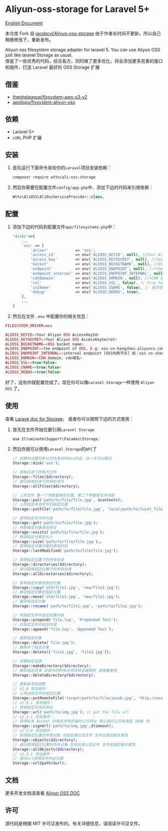 # Aliyun-oss-storage for Laravel 5+

[English Document](./readme_en.md)

本仓库 Fork 自 [jacobcyl/Aliyun-oss-storage](https://github.com/jacobcyl/Aliyun-oss-storage)
由于作者长时间不更新，所以自己稍微修改下，重新发布。

Aliyun oss filesystem storage adapter for laravel 5. You can use Aliyun OSS just like laravel Storage as usual.  
借鉴了一些优秀的代码，综合各方，同时做了更多优化，将会添加更多完善的接口和插件，打造 Laravel 最好的 OSS Storage 扩展

## 借鉴

- [thephpleague/flysystem-aws-s3-v2](https://github.com/thephpleague/flysystem-aws-s3-v2)
- [apollopy/flysystem-aliyun-oss](https://github.com/apollopy/flysystem-aliyun-oss)

## 依赖

- Laravel 5+
- `cURL` PHP 扩展

## 安装

1. 首先运行下面命令来给你的`Laravel`项目安装依赖：

   ```bash
   composer require wtto/ali-oss-storage
   ```

2. 然后你需要在配置文件`config/app.php`中，添加下边的代码来引用依赖：

   ```php
   Wtto\AliOSS\AliOssServiceProvider::class,
   ```

## 配置

1. 添加下边的代码到配置文件`app/filesystems.php`中：

   ```php
   'disks'=>[
       ...
       'oss' => [
           'driver'            => 'oss',
           'access_id'         => env('ALIOSS_KEYID', null), //Your Aliyun OSS AccessKeyId
           'access_key'        => env('ALIOSS_KEYSECRET', null), //Your Aliyun OSS AccessKeySecret
           'bucket'            => env('ALIOSS_BUCKETNAME', null), //OSS bucket name
           'endpoint'          => env('ALIOSS_ENDPOINT', null), //<the endpoint of OSS, E.g: oss-cn-hangzhou.aliyuncs.com | custom domain, E.g:img.abc.com> OSS 外网节点或自定义外部域名
           'endpoint_internal' => env('ALIOSS_ENDPOINT_INTERNAL', null), //<internal endpoint [OSS内网节点] 如：oss-cn-shenzhen-internal.aliyuncs.com> v2.0.4 新增配置属性，如果为空，则默认使用 endpoint 配置(由于内网上传有点小问题未解决，请大家暂时不要使用内网节点上传，正在与阿里技术沟通中)
           'cdnDomain'         => env('ALIOSS_DOMAIN', null), //<CDN domain, cdn域名> 如果isCName为true, getUrl会判断cdnDomain是否设定来决定返回的url，如果cdnDomain未设置，则使用endpoint来生成url，否则使用cdn
           'ssl'               => env('ALIOSS_SSL', false), // true to use 'https://' and false to use 'http://'. default is false,
           'isCName'           => env('ALIOSS_CNAME', false), // 是否使用自定义域名,true: 则Storage.url()会使用自定义的cdn或域名生成文件url， false: 则使用外部节点生成url
           'debug'             => env('ALIOSS_DEBUG', true),
       ],
       ...
   ]
   ```

2. 然后在文件 `.env` 中配置你的相关信息：

```php
FILESYSTEM_DRIVER=oss

ALIOSS_KEYID=<Your Aliyun OSS AccessKeyId>
ALIOSS_KEYSECRET=<Your Aliyun OSS AccessKeySecret>
ALIOSS_BUCKETNAME=<OSS bucket name>
ALIOSS_ENDPOINT=<the endpoint of OSS, E.g: oss-cn-hangzhou.aliyuncs.com | custom domain, E.g:img.abc.com>
ALIOSS_ENDPOINT_INTERNAL=<internal endpoint [OSS内网节点] 如：oss-cn-shenzhen-internal.aliyuncs.com>
ALIOSS_DOMAIN=<CDN domain, cdn域名>
ALIOSS_SSL=<true|false>
ALIOSS_CNAME=<true|false>
ALIOSS_DEBUG=<true|false>
```

好了，这些你就配置完成了。现在你可以像`Laravel Storage`一样使用 `Aliyun OSS` 了。

## 使用

查看 [Larave doc for Storage](https://laravel.com/docs/5.5/filesystem#custom-filesystems)， 或者你可以按照下边的方式使用：

1. 首先在文件开始位置引用`Laravel Storage`

   ```php
   use Illuminate\Support\Facades\Storage;
   ```

2. 然后你就可以使用`Laravel Storage`的`API`了

   ```php
   // 如果你设置的默认文件驱动时oss的话，这一步可以跳过
   Storage::disk('oss');

   // 获取目录下所有的文件
   Storage::files($directory);
   // 递归获取目录下所有的文件
   Storage::allFiles($directory);

   // 上传文件 第一个参数是储存位置，第二个参数是文件内容
   Storage::put('path/to/file/file.jpg', $contents);
   // 上传指定本地文件到指定位置
   Storage::putFile('path/to/file/file.jpg', 'local/path/to/local_file.jpg');

   // 获得指定文件的内容
   Storage::get('path/to/file/file.jpg');
   // 判断指定对象是否存在
   Storage::exists('path/to/file/file.jpg');
   // 获得指定对象的大小
   Storage::size('path/to/file/file.jpg');、
   // 获得指定对象的最后修改时间
   Storage::lastModified('path/to/file/file.jpg');

   // 获得指定位置下的所有目录
   Storage::directories($directory);
   // 递归获得指定位置下的所有目录
   Storage::allDirectories($directory);

   // 复制指定对象到指定位置
   Storage::copy('old/file1.jpg', 'new/file1.jpg');
   // 移动指定对象到指定位置
   Storage::move('old/file1.jpg', 'new/file1.jpg');
   // 重命名指定对象
   Storage::rename('path/to/file1.jpg', 'path/to/file2.jpg');

   // 向指定文件中追加前置内容
   Storage::prepend('file.log', 'Prepended Text');
   // 向指定文件中追加内容
   Storage::append('file.log', 'Appended Text');

   // 删除指定对象
   Storage::delete('file.jpg');
   // 删除多个指定对象
   Storage::delete(['file1.jpg', 'file2.jpg']);

   // 创建指定目录
   Storage::makeDirectory($directory);
   // 删除指定目录 目录中的所有文件同样会被删除 请慎重使用
   Storage::deleteDirectory($directory);

   // 更新新添加函数
   // v2.0 添加插件：
   // 上传远程文件到指定位置
   Storage::putRemoteFile('target/path/to/file/jacob.jpg', 'http://example.com/jacob.jpg');
   // v2.0.1 添加插件：
   // 获得指定文件的网址
   Storage::url('path/to/img.jpg'); // get the file url
   // v2.1.1 添加插件：
   // 获得私有 Bucket 的指定文件的临时公开网址 默认临时公开失效是 3600 秒
   Storage::signUrl('path/to/img.jpg',$timeout);
   // v2.3.0 添加插件：
   // 获得指定位置的所有对象 包括目录以及文件 文件会放回相关属性
   Storage::objects($directory);
   // 递归获得指定位置的所有对象 包括目录以及文件 文件会放回相关属性
   Storage::allObjects($directory);
   // v2.3.1 添加插件：
   // 通过url获得文件所在位置
   Storage::url2path($url);
   ```

## 文档

更多开发文档请查看 [Aliyun OSS DOC](https://help.aliyun.com/document_detail/32099.html?spm=5176.doc31981.6.335.eqQ9dM)

## 许可

源代码是根据 MIT 许可证发布的。有关详细信息，请阅读许可证文件。
